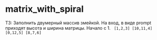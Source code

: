 # matrix_with_spiral

ТЗ:
Заполнить двумерный массив змейкой. На вход, в виде prompt приходят высота и ширина матрицы. Начало с 1.
` [1,2,3] [10,11,4] [0,12,5] [8,7,6]`
